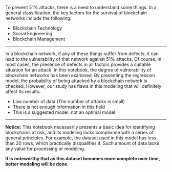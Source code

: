 To prevent 51% attacks, there is a need to understand some things. In a general classification, the key factors for the survival of blockchain networks include the following:
- Blockchain Technology
- Social Engineering
- Blockchain Management
---
In a blockchain network, if any of these things suffer from defects, it can lead to the vulnerability of that network against 51% attacks. Of course, in most cases, the presence of defects in all factors provides a suitable situation for an attack.
In this notebook, the degree of vulnerability of blockchain networks has been examined. By presenting the regression model, the probability of being attacked by a blockchain network is checked.
However, our study has flaws in this modeling that will definitely affect its results:
- Low number of data (The number of attacks is small)
- There is not enough information in this field
- This is a suggested model, not an optimal model
---
**Notice:**
This notebook necessarily presents a basic idea for identifying blockchains at risk, and its modeling lacks compliance with a series of general principles. For example, the dataset used in this model has less than 20 rows, which practically disqualifies it. Such amount of data lacks any value for processing or modeling.

**It is noteworthy that as this dataset becomes more complete over time, better modeling will be done.**
